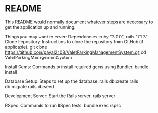 # README

This README would normally document whatever steps are necessary to get the
application up and running.

Things you may want to cover:
Dependencies: ruby "3.0.0", rails "7.1.3"
Clone Repository: Instructions to clone the repository from GitHub (if applicable).
git clone https://github.com/payal2408/ValetParkingManagementSystem.git
cd ValetParkingManagementSystem

Install Gems:  Commands to install required gems using Bundler.
bundle install

Database Setup: Steps to set up the database.
rails db:create 
rails db:migrate
rails db:seed 

Development Server:  Start the Rails server.
rails server

RSpec: Commands to run RSpec tests.
bundle exec rspec

